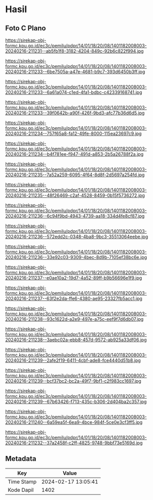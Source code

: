 # Hasil

## Foto C Plano

https://sirekap-obj-formc.kpu.go.id/ec3c/pemilu/pdpr/14/01/18/20/08/1401182008003-20240216-211231--ab5fb1f8-3182-4204-849c-92b6c822f994.jpg

https://sirekap-obj-formc.kpu.go.id/ec3c/pemilu/pdpr/14/01/18/20/08/1401182008003-20240216-211233--6be7505a-a47e-4681-b9c7-393d6450b3ff.jpg

https://sirekap-obj-formc.kpu.go.id/ec3c/pemilu/pdpr/14/01/18/20/08/1401182008003-20240216-211233--6a61a074-c1ed-4fa1-bdbc-c42339168741.jpg

https://sirekap-obj-formc.kpu.go.id/ec3c/pemilu/pdpr/14/01/18/20/08/1401182008003-20240216-211233--39f0642b-a90f-426f-9bd3-afc77b36d6d5.jpg

https://sirekap-obj-formc.kpu.go.id/ec3c/pemilu/pdpr/14/01/18/20/08/1401182008003-20240216-211234--757f65a8-fa12-49fe-8000-115ea23697c9.jpg

https://sirekap-obj-formc.kpu.go.id/ec3c/pemilu/pdpr/14/01/18/20/08/1401182008003-20240216-211234--b4f781ee-f947-491d-a853-2b5a26788f2a.jpg

https://sirekap-obj-formc.kpu.go.id/ec3c/pemilu/pdpr/14/01/18/20/08/1401182008003-20240216-211235--7a52a259-6095-4f64-8d8f-2d5697a254fd.jpg

https://sirekap-obj-formc.kpu.go.id/ec3c/pemilu/pdpr/14/01/18/20/08/1401182008003-20240216-211235--48f26469-c2af-4528-8459-0b15f5736272.jpg

https://sirekap-obj-formc.kpu.go.id/ec3c/pemilu/pdpr/14/01/18/20/08/1401182008003-20240216-211236--6c94f9bd-4943-4739-aa18-334d4fe8cf87.jpg

https://sirekap-obj-formc.kpu.go.id/ec3c/pemilu/pdpr/14/01/18/20/08/1401182008003-20240216-211236--572edd2c-0348-4ba8-9bc3-35513064eebe.jpg

https://sirekap-obj-formc.kpu.go.id/ec3c/pemilu/pdpr/14/01/18/20/08/1401182008003-20240216-211236--33e92c03-9309-4bec-8d9b-7105ef38bc6e.jpg

https://sirekap-obj-formc.kpu.go.id/ec3c/pemilu/pdpr/14/01/18/20/08/1401182008003-20240216-211237--e0ae10a2-19d7-4a52-89ff-b9b56696e1f9.jpg

https://sirekap-obj-formc.kpu.go.id/ec3c/pemilu/pdpr/14/01/18/20/08/1401182008003-20240216-211237--63f2e2da-ffe6-4380-ae95-23327fb5acc1.jpg

https://sirekap-obj-formc.kpu.go.id/ec3c/pemilu/pdpr/14/01/18/20/08/1401182008003-20240216-211238--93c1622d-a2e9-497e-a75c-eef9f7d6db07.jpg

https://sirekap-obj-formc.kpu.go.id/ec3c/pemilu/pdpr/14/01/18/20/08/1401182008003-20240216-211238--3aebc02a-ebb8-457d-9572-ab925a33df06.jpg

https://sirekap-obj-formc.kpu.go.id/ec3c/pemilu/pdpr/14/01/18/20/08/1401182008003-20240216-211239--2afe2f19-6411-4cbf-ade8-fce4440d51b8.jpg

https://sirekap-obj-formc.kpu.go.id/ec3c/pemilu/pdpr/14/01/18/20/08/1401182008003-20240216-211239--bcf37bc2-bc2a-49f7-9bf1-c2f983cc1697.jpg

https://sirekap-obj-formc.kpu.go.id/ec3c/pemilu/pdpr/14/01/18/20/08/1401182008003-20240216-211239--67b63426-f713-435c-b306-2d404ba2c357.jpg

https://sirekap-obj-formc.kpu.go.id/ec3c/pemilu/pdpr/14/01/18/20/08/1401182008003-20240216-211240--6a59ea5f-6ea9-4bce-984f-5ce0e3cf3ff5.jpg

https://sirekap-obj-formc.kpu.go.id/ec3c/pemilu/pdpr/14/01/18/20/08/1401182008003-20240216-211232--37a2458f-c2ff-4825-9748-9bbf73e5169d.jpg


## Metadata

| Key        | Value               |
| ---------- | ------------------- |
| Time Stamp | 2024-02-17 13:05:41 |
| Kode Dapil | 1402                |



